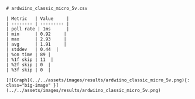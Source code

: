 
    # ardwiino_classic_micro_5v.csv

    | Metric   | Value     |
    | -------- | --------- |
    | poll rate | 1ms      |
    | min      | 0.92     |
    | max      | 2.93     |
    | avg      | 1.91     |
    | stddev   | 0.44  |
    | %on time | 89 |
    | %1f skip | 11  |
    | %2f skip | 0  |
    | %3f skip | 0  |

    [![Graph](../../assets/images/results/ardwiino_classic_micro_5v.png){: class="big-image" }](../../assets/images/results/ardwiino_classic_micro_5v.png)

    
